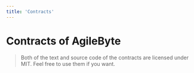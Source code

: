 ```yaml
---
title: 'Contracts'
---
```


# Contracts of AgileByte

> Both of the text and source code of the contracts are licensed under MIT. Feel free to use them if you want.
